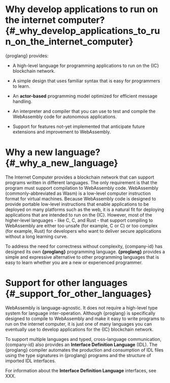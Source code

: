 # Why develop applications to run on the internet computer? {#_why_develop_applications_to_run_on_the_internet_computer}

{proglang} provides:

-   A high-level language for programming applications to run on the {IC} blockchain network.

-   A simple design that uses familiar syntax that is easy for programmers to learn.

-   An **actor-based** programming model optimized for efficient message handling.

-   An interpreter and compiler that you can use to test and compile the WebAssembly code for autonomous applications.

-   Support for features not-yet implemented that anticipate future extensions and improvement to WebAssembly.

# Why a new language? {#_why_a_new_language}

The Internet Computer provides a blockchain network that can support programs written in different languages. The only requirement is that the program must support compilation to WebAssembly code. WebAssembly (commonly-abbreviated as Wasm) is a low-level computer instruction format for virtual machines. Because WebAssembly code is designed to provide portable low-level instructions that enable applications to be deployed on many platforms such as the web, it is a natural fit for deploying applications that are intended to run on the {IC}. However, most of the higher-level languages - like C, C, and Rust - that support compiling to WebAssembly are either too unsafe (for example, C or C) or too complex (for example, Rust) for developers who want to deliver secure applications without a long learning curve.

To address the need for correctness without complexity, {company-id} has designed its own **{proglang}** programming language. **{proglang}** provides a simple and expressive alternative to other programming languages that is easy to learn whether you are a new or experienced programmer.

# Support for other languages {#_support_for_other_languages}

WebAssembly is language-agnostic. It does not require a high-level type system for language inter-operation. Although {proglang} is specifically designed to compile to WebAssembly and make it easy to write programs to run on the internet computer, it is just one of many languages you can eventually use to develop applications for the {IC} blockchain network.

To support multiple languages and typed, cross-language communication, {company-id} also provides an **Interface Definition Language** (IDL). The {proglang} compiler automates the production and consumption of IDL files using the type signatures in {proglang} programs and the structure of imported IDL interfaces.

For information about the **Interface Definition Language** interfaces, see XXX.
